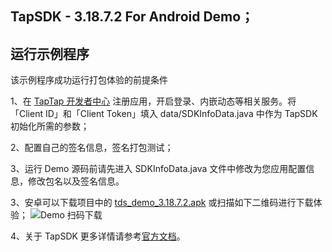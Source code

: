 ## TapSDK - 3.18.7.2 For Android Demo；

## 运行示例程序

该示例程序成功运行打包体验的前提条件

1、在 [TapTap 开发者中心](https://developer.taptap.com/) 注册应用，开启登录、内嵌动态等相关服务。将「Client ID」和「Client Token」填入 data/SDKInfoData.java 中作为 TapSDK 初始化所需的参数；

2、配置自己的签名信息，签名打包测试；

3、运行 Demo 源码前请先进入 SDKInfoData.java 文件中修改为您应用配置信息，修改包名以及签名信息。

3、安卓可以下载项目中的 [tds_demo_3.18.7.2.apk](https://lc-buhezimj.cn-e1.lcfile.com/Yuh7qigp0J96PAa40KcXSXfJpU0dmtGG/tds_demo_3.18.7.2.apk) 或扫描如下二维码进行下载体验；
![Demo 扫码下载](https://lc-buhezimj.cn-e1.lcfile.com/t7I63Ld85X1RUbXhn5FHbhxrHRyBVAA0/1_452970795_171_85_3_704061495_645bbe17e5bc74edf196ee8e66d8daf0.png)

4、关于 TapSDK 更多详情请参考[官方文档](https://developer.taptap.com/docs/sdk/)。

